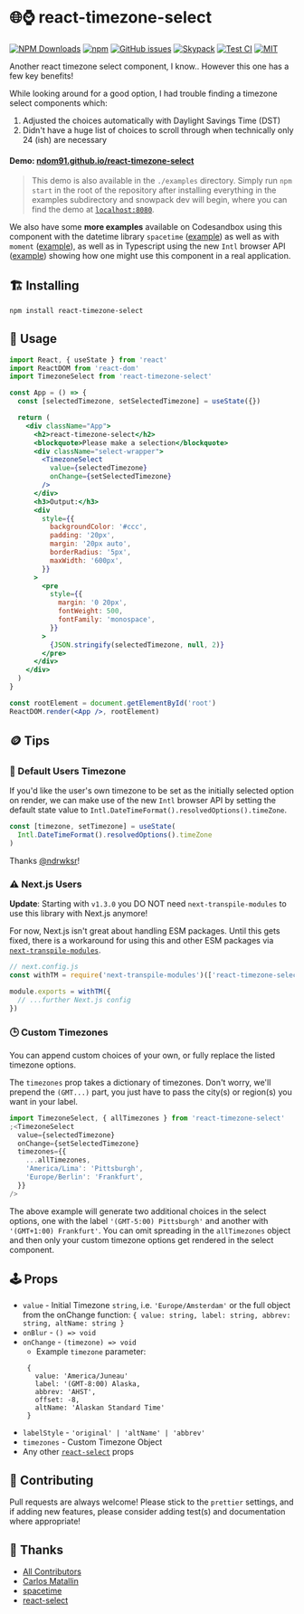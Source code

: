 # 🌐⌚ react-timezone-select

[![NPM Downloads](https://img.shields.io/npm/dm/react-timezone-select?style=flat-square)](https://www.npmjs.com/package/react-timezone-select)
[![npm](https://img.shields.io/npm/v/react-timezone-select?style=flat-square)](https://www.npmjs.com/package/react-timezone-select)
[![GitHub issues](https://img.shields.io/github/issues/ndom91/react-timezone-select?style=flat-square)](https://github.com/ndom91/react-timezone-select/issues)
[![Skypack](https://img.shields.io/badge/%3C%2F%3E-TypeScript-%230074c1.svg?style=flat-square)](https://skypack.dev/view/react-timezone-select)
[![Test CI](https://badgen.net/github/checks/ndom91/react-timezone-select/main?style=flat-square&label=tests)](https://github.com/ndom91/react-timezone-select/actions?query=workflow%3A%22Tests+CI%22)
[![MIT](https://badgen.net/badge/license/MIT/blue?style=flat-square)](https://github.com/ndom91/react-timezone-select/blob/main/LICENSE)

Another react timezone select component, I know.. However this one has a few key benefits!

While looking around for a good option, I had trouble finding a timezone select components which:

1. Adjusted the choices automatically with Daylight Savings Time (DST)
2. Didn't have a huge list of choices to scroll through when technically only 24 (ish) are necessary

#### Demo: [ndom91.github.io/react-timezone-select](https://ndom91.github.io/react-timezone-select/)

> This demo is also available in the `./examples` directory. Simply run `npm start` in the root of the repository after installing everything in the examples subdirectory and snowpack dev will begin, where you can find the demo at [`localhost:8080`](http://localhost:8080).

We also have some **more examples** available on Codesandbox using this component with the datetime library `spacetime` ([example](https://codesandbox.io/s/react-timezone-select-usage-z37hf)) as well as with `moment` ([example](https://codesandbox.io/s/react-timezone-select-usage-moment-5n6vn)), as well as in Typescript using the new `Intl` browser API ([example](https://codesandbox.io/s/react-timezone-select-typescript-8lsv3?file=/src/App.tsx)) showing how one might use this component in a real application.

## 🏗️ Installing

```bash
npm install react-timezone-select
```

## 🔭 Usage

```jsx
import React, { useState } from 'react'
import ReactDOM from 'react-dom'
import TimezoneSelect from 'react-timezone-select'

const App = () => {
  const [selectedTimezone, setSelectedTimezone] = useState({})

  return (
    <div className="App">
      <h2>react-timezone-select</h2>
      <blockquote>Please make a selection</blockquote>
      <div className="select-wrapper">
        <TimezoneSelect
          value={selectedTimezone}
          onChange={setSelectedTimezone}
        />
      </div>
      <h3>Output:</h3>
      <div
        style={{
          backgroundColor: '#ccc',
          padding: '20px',
          margin: '20px auto',
          borderRadius: '5px',
          maxWidth: '600px',
        }}
      >
        <pre
          style={{
            margin: '0 20px',
            fontWeight: 500,
            fontFamily: 'monospace',
          }}
        >
          {JSON.stringify(selectedTimezone, null, 2)}
        </pre>
      </div>
    </div>
  )
}

const rootElement = document.getElementById('root')
ReactDOM.render(<App />, rootElement)
```

## 🪙 Tips

### 👤 Default Users Timezone

If you'd like the user's own timezone to be set as the initially selected option on render, we can make use of the new `Intl` browser API by setting the default state value to `Intl.DateTimeFormat().resolvedOptions().timeZone`.

```jsx
const [timezone, setTimezone] = useState(
  Intl.DateTimeFormat().resolvedOptions().timeZone
)
```

Thanks [@ndrwksr](https://github.com/ndom91/react-timezone-select/issues/25)!

### ⚠ Next.js Users

**Update**: Starting with `v1.3.0` you DO NOT need `next-transpile-modules` to use this library with Next.js anymore!

For now, Next.js isn't great about handling ESM packages. Until this gets fixed, there is a workaround for using this and other ESM packages via [`next-transpile-modules`](https://www.npmjs.com/package/next-transpile-modules).

```js
// next.config.js
const withTM = require('next-transpile-modules')(['react-timezone-select'])

module.exports = withTM({
  // ...further Next.js config
})
```

### 🕒 Custom Timezones

You can append custom choices of your own, or fully replace the listed timezone options.

The `timezones` prop takes a dictionary of timezones. Don't worry, we'll prepend the `(GMT...)` part, you just have to pass the city(s) or region(s) you want in your label.

```jsx
import TimezoneSelect, { allTimezones } from 'react-timezone-select'
;<TimezoneSelect
  value={selectedTimezone}
  onChange={setSelectedTimezone}
  timezones={{
    ...allTimezones,
    'America/Lima': 'Pittsburgh',
    'Europe/Berlin': 'Frankfurt',
  }}
/>
```

The above example will generate two additional choices in the select options, one with the label `'(GMT-5:00) Pittsburgh'` and another with `'(GMT+1:00) Frankfurt'`. You can omit spreading in the `allTimezones` object and then only your custom timezone options get rendered in the select component.

## 🕹️ Props

- `value` - Initial Timezone `string`, i.e. `'Europe/Amsterdam'` or the full object from the onChange function: `{ value: string, label: string, abbrev: string, altName: string }`
- `onBlur` - `() => void`
- `onChange` - `(timezone) => void`
  - Example `timezone` parameter:
  ```
   {
     value: 'America/Juneau'
     label: '(GMT-8:00) Alaska,
     abbrev: 'AHST',
     offset: -8,
     altName: 'Alaskan Standard Time'
   }
  ```
- `labelStyle` - `'original' | 'altName' | 'abbrev'`
- `timezones` - Custom Timezone Object
- Any other [`react-select`](https://github.com/jedwatson/react-select#props) props

## 🚧 Contributing

Pull requests are always welcome! Please stick to the `prettier` settings, and if adding new features, please consider adding test(s) and documentation where appropriate!

## 🙏 Thanks

- [All Contributors](https://github.com/ndom91/react-timezone-select/graphs/contributors)
- [Carlos Matallin](https://github.com/matallo/)
- [spacetime](https://github.com/spencermountain/spacetime)
- [react-select](https://react-select.com)
